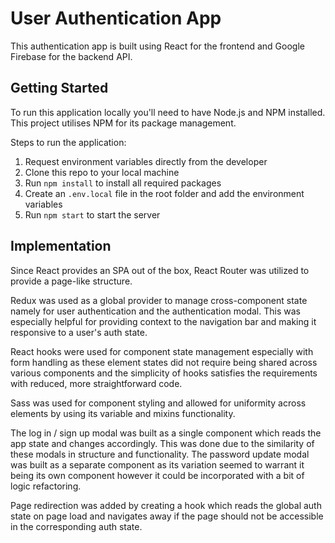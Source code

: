 # User Authentication App

This authentication app is built using React for the frontend and Google Firebase for the backend API.

## Getting Started

To run this application locally you'll need to have Node.js and NPM installed. This project utilises NPM for its package management.

Steps to run the application:

1. Request environment variables directly from the developer
2. Clone this repo to your local machine
3. Run `npm install` to install all required packages
4. Create an `.env.local` file in the root folder and add the environment variables
5. Run `npm start` to start the server

## Implementation

Since React provides an SPA out of the box, React Router was utilized to provide a page-like structure.

Redux was used as a global provider to manage cross-component state namely for user authentication and the authentication modal. This was especially helpful for providing context to the navigation bar and making it responsive to a user's auth state.

React hooks were used for component state management especially with form handling as these element states did not require being shared across various components and the simplicity of hooks satisfies the requirements with reduced, more straightforward code.

Sass was used for component styling and allowed for uniformity across elements by using its variable and mixins functionality.

The log in / sign up modal was built as a single component which reads the app state and changes accordingly. This was done due to the similarity of these modals in structure and functionality. The password update modal was built as a separate component as its variation seemed to warrant it being its own component however it could be incorporated with a bit of logic refactoring.

Page redirection was added by creating a hook which reads the global auth state on page load and navigates away if the page should not be accessible in the corresponding auth state.
